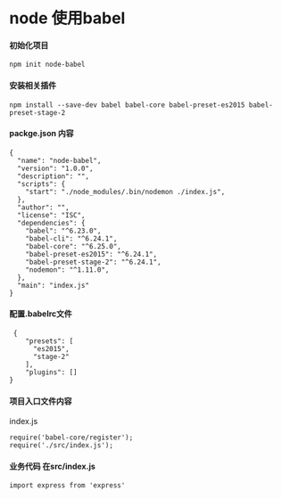 # node 使用babel


#### 初始化项目

```
npm init node-babel

```

#### 安装相关插件


```
npm install --save-dev babel babel-core babel-preset-es2015 babel-preset-stage-2

```

#### packge.json 内容

```
{
  "name": "node-babel",
  "version": "1.0.0",
  "description": "",
  "scripts": {
    "start": "./node_modules/.bin/nodemon ./index.js",
  },
  "author": "",
  "license": "ISC",
  "dependencies": {
    "babel": "^6.23.0",
    "babel-cli": "^6.24.1",
    "babel-core": "^6.25.0",
    "babel-preset-es2015": "^6.24.1",
    "babel-preset-stage-2": "^6.24.1",
    "nodemon": "^1.11.0",
  },
  "main": "index.js"
}

```

#### 配置.babelrc文件

```
 {
    "presets": [
      "es2015",
      "stage-2"
    ],
    "plugins": []
}

```



#### 项目入口文件内容

index.js

```
require('babel-core/register');	
require('./src/index.js');

```


#### 业务代码 在src/index.js 

```
import express from 'express'

```

